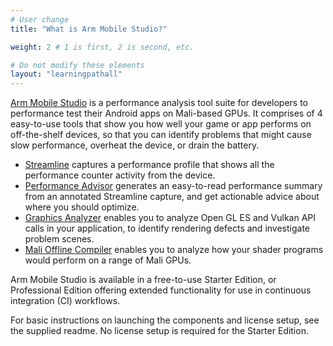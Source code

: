 ```yaml
---
# User change
title: "What is Arm Mobile Studio?"

weight: 2 # 1 is first, 2 is second, etc.

# Do not modify these elements
layout: "learningpathall"
---
```

[Arm Mobile Studio](https://developer.arm.com/Tools%20and%20Software/Arm%20Mobile%20Studio) is a performance analysis tool suite for developers to performance test their Android apps on Mali-based GPUs. It comprises of 4 easy-to-use tools that show you how well your game or app performs on off-the-shelf devices, so that you can identify problems that might cause slow performance, overheat the device, or drain the battery. 

- [Streamline](https://developer.arm.com/Tools%20and%20Software/Streamline%20Performance%20Analyzer) captures a performance profile that shows all the performance counter activity from the device. 
- [Performance Advisor](https://developer.arm.com/Tools%20and%20Software/Performance%20Advisor) generates an easy-to-read performance summary from an annotated Streamline capture, and get actionable advice about where you should optimize. 
- [Graphics Analyzer](https://developer.arm.com/Tools%20and%20Software/Graphics%20Analyzer) enables you to analyze Open GL ES and Vulkan API calls in your application, to identify rendering defects and investigate problem scenes. 
- [Mali Offline Compiler](https://developer.arm.com/Tools%20and%20Software/Mali%20Offline%20Compiler) enables you to analyze how your shader programs would perform on a range of Mali GPUs. 

Arm Mobile Studio is available in a free-to-use Starter Edition, or Professional Edition offering extended functionality for use in continuous integration (CI) workflows.

For basic instructions on launching the components and license setup, see the supplied readme. No license setup is required for the Starter Edition.

